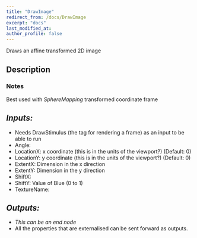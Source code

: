 ```yaml
---
title: "DrawImage"
redirect_from: /docs/DrawImage
excerpt: "docs"
last_modified_at: 
author_profile: false
---
```

Draws an affine transformed 2D image

## Description

### Notes
Best used with _SphereMapping_ transformed coordinate frame

## _Inputs:_ 
* Needs DrawStimulus (the tag for rendering a frame) as an input to be able to run
* Angle:
* LocationX: x coordinate (this is in the units of the viewport?) (Default: 0)
* LocationY: y coordinate (this is in the units of the viewport?) (Default: 0)
* ExtentX: Dimension in the x direction
* ExtentY: Dimension in the y direction
* ShiftX: 
* ShiftY: Value of Blue (0 to 1)
* TextureName: 

## _Outputs:_
* _This can be an end node_
* All the properties that are externalised can be sent forward as outputs.
